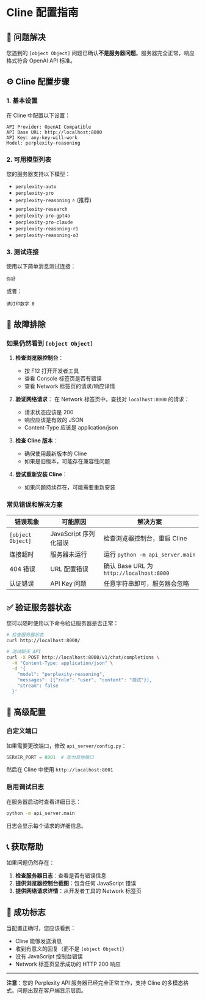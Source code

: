 # Cline 配置指南

## 🎯 问题解决

您遇到的 `[object Object]` 问题已确认**不是服务器问题**。服务器完全正常，响应格式符合 OpenAI API 标准。

## ⚙️ Cline 配置步骤

### 1. 基本设置

在 Cline 中配置以下设置：

```
API Provider: OpenAI Compatible
API Base URL: http://localhost:8000
API Key: any-key-will-work
Model: perplexity-reasoning
```

### 2. 可用模型列表

您的服务器支持以下模型：
- `perplexity-auto`
- `perplexity-pro` 
- `perplexity-reasoning` ⭐ (推荐)
- `perplexity-research`
- `perplexity-pro-gpt4o`
- `perplexity-pro-claude`
- `perplexity-reasoning-r1`
- `perplexity-reasoning-o3`

### 3. 测试连接

使用以下简单消息测试连接：
```
你好
```

或者：
```
请打印数字 0
```

## 🐛 故障排除

### 如果仍然看到 `[object Object]`

1. **检查浏览器控制台**：
   - 按 F12 打开开发者工具
   - 查看 Console 标签页是否有错误
   - 查看 Network 标签页的请求/响应详情

2. **验证网络请求**：
   在 Network 标签页中，查找对 `localhost:8000` 的请求：
   - 请求状态应该是 200
   - 响应应该是有效的 JSON
   - Content-Type 应该是 application/json

3. **检查 Cline 版本**：
   - 确保使用最新版本的 Cline
   - 如果是旧版本，可能存在兼容性问题

4. **尝试重新安装 Cline**：
   - 如果问题持续存在，可能需要重新安装

### 常见错误和解决方案

| 错误现象 | 可能原因 | 解决方案 |
|---------|---------|---------|
| `[object Object]` | JavaScript 序列化错误 | 检查浏览器控制台，重启 Cline |
| 连接超时 | 服务器未运行 | 运行 `python -m api_server.main` |
| 404 错误 | URL 配置错误 | 确认 Base URL 为 `http://localhost:8000` |
| 认证错误 | API Key 问题 | 任意字符串即可，服务器会忽略 |

## ✅ 验证服务器状态

您可以随时使用以下命令验证服务器是否正常：

```bash
# 检查服务器状态
curl http://localhost:8000/

# 测试聊天 API
curl -X POST http://localhost:8000/v1/chat/completions \
  -H "Content-Type: application/json" \
  -d '{
    "model": "perplexity-reasoning",
    "messages": [{"role": "user", "content": "测试"}],
    "stream": false
  }'
```

## 🔧 高级配置

### 自定义端口

如果需要更改端口，修改 `api_server/config.py`：

```python
SERVER_PORT = 8001  # 改为其他端口
```

然后在 Cline 中使用 `http://localhost:8001`

### 启用调试日志

在服务器启动时查看详细日志：

```bash
python -m api_server.main
```

日志会显示每个请求的详细信息。

## 📞 获取帮助

如果问题仍然存在：

1. **检查服务器日志**：查看是否有错误信息
2. **提供浏览器控制台截图**：包含任何 JavaScript 错误
3. **提供网络请求详情**：从开发者工具的 Network 标签页

## 🎉 成功标志

当配置正确时，您应该看到：
- Cline 能够发送消息
- 收到有意义的回复（而不是 `[object Object]`）
- 没有 JavaScript 控制台错误
- Network 标签页显示成功的 HTTP 200 响应

---

**注意**：您的 Perplexity API 服务器已经完全正常工作，支持 Cline 的多模态格式。问题出现在客户端显示层面。
